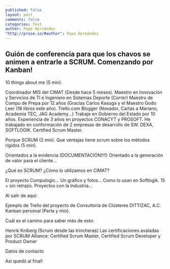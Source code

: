 ```yaml
---
published: false
layout: post
comments: false
categories: Test
author: Pepe Hernández
"http://prose.io/#author": Pepe Hernández
---
```


## Guión de conferencia para que los chavos se animen a entrarle a SCRUM. Comenzando por Kanban!

10 things about me (5 min).

Coordinador MIS del CIMAT (Desde hace 5 meses).
Maestro en Innovación y Servicios de TI e Ingeniero en Sistemas
Deporte (Correr)
Maestro de Compu de Prepa por 12 años (Gracias Carlos Kasuga y el Maestro Godo
Leer (18 libros este año). Trello.com
Blogger (Novador, Cartas a Mariano, Academia TEC, JAG Academy...)
Trabaje en Gobierno del Estado por 10 años.
Experiencia de 3 años en proyectos CONACYT y PROSOFT.
He trabajado en conformación de 2 empresas de desarrollo de SW. DEXA, SOFTLOGIK.
Certified Scrum Master. 

Porque SCRUM (2 min).
Que ventajas tiene scrum sobre los métodos rígidos (5 min).

Orientados a la evidencia (DOCUMENTACIÓN!!!!)
Orientado a la generación de valor para el cliente...

¿Qué es SCRUM?
¿Cómo lo utilizamos en CIMAT?

El proyecto Compulogic... Un gráfico y fotos...
Como lo usan en Softlogik. 15 + sin retrazo.
Proyectos con la Industria...

Al salir de aquí:

Ejemplo de Trello del proyecto de Consultoría de Clústeres DITTIZAC, A.C.
Kanban personal (Perla y mío).


Cuál es el camino para saber más de esto:

Henrik Kniberg (Scrum desde las trincheras)
Las certificaciones avaladas por SCRUM Alliance: Certified Scrum Master, Certified Scrum Developer y Product Owner

Datos de contacto

Así quedó al final!